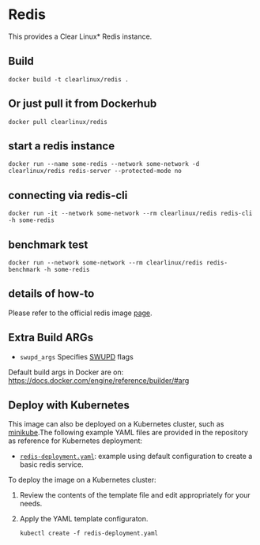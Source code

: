Redis
==========
This provides a Clear Linux* Redis instance.

Build
-----
```
docker build -t clearlinux/redis .
```

Or just pull it from Dockerhub
---------------------------
```
docker pull clearlinux/redis
```

start a redis instance
-----------------------
```
docker run --name some-redis --network some-network -d clearlinux/redis redis-server --protected-mode no
```

connecting via redis-cli
---------------------
```
docker run -it --network some-network --rm clearlinux/redis redis-cli -h some-redis
```

benchmark test
---------------------
```
docker run --network some-network --rm clearlinux/redis redis-benchmark -h some-redis
```

details of how-to
---------------------
Please refer to the official redis image [page](https://hub.docker.com/_/redis).

Extra Build ARGs
----------------
- ``swupd_args`` Specifies [SWUPD](https://github.com/clearlinux/swupd-client/blob/master/docs/swupd.1.rst#options) flags

Default build args in Docker are on: https://docs.docker.com/engine/reference/builder/#arg



## Deploy with Kubernetes

This image can also be deployed on a Kubernetes cluster, such as [minikube](https://kubernetes.io/docs/setup/learning-environment/minikube/).The following example YAML files are provided in the repository as reference for Kubernetes deployment:

- [`redis-deployment.yaml`](https://github.com/clearlinux/dockerfiles/blob/master/redis/redis-deployment.yaml): example using default configuration to create a basic redis service.

To deploy the image on a Kubernetes cluster:

1. Review the contents of the template file and edit appropriately for your needs.

2. Apply the YAML template configuraton.

   ```
   kubectl create -f redis-deployment.yaml
   ```

   
